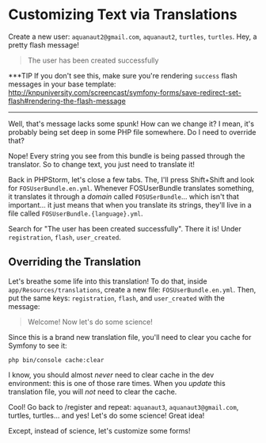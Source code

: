 # Customizing Text via Translations

Create a new user: `aquanaut2@gmail.com`, `aquanaut2`, `turtles`, `turtles`. Hey,
a pretty flash message!

> The user has been created successfully

***TIP
If you don't see this, make sure you're rendering `success` flash messages in
your base template: http://knpuniversity.com/screencast/symfony-forms/save-redirect-set-flash#rendering-the-flash-message
***

Well, that's message lacks some spunk! How can we change it? I mean, it's probably
being set deep in some PHP file somewhere. Do I need to override that?

Nope! Every string you see from this bundle is being passed through the translator.
So to change text, you just need to translate it!

Back in PHPStorm, let's close a few tabs. The, I'll press Shift+Shift and look for
`FOSUserBundle.en.yml`. Whenever FOSUserBundle translates something, it translates
it through a *domain* called `FOSUSerBundle`... which isn't that important... it just
means that when you translate its strings, they'll live in a file called
`FOSUserBundle.{language}.yml`.

Search for "The user has been created successfully". There it is! Under `registration`,
`flash`, `user_created`.

## Overriding the Translation

Let's breathe some life into this translation! To do that, inside `app/Resources/translations`,
create a new file: `FOSUserBundle.en.yml`. Then, put the same keys: `registration`, `flash`,
and `user_created` with the message:

> Welcome! Now let's do some science!

Since this is a brand new translation file, you'll need to clear you cache for Symfony
to see it:

```terminal
php bin/console cache:clear
```

I know, you should almost *never* need to clear cache in the dev environment: this
is one of those rare times. When you *update* this translation file, you will *not*
need to clear the cache.

Cool! Go back to /register and repeat: `aquanaut3`, `aquanaut3@gmail.com`, turtles,
turtles... and yes! Let's do some science! Great idea!

Except, instead of science, let's customize some forms!
